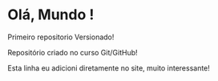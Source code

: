 # Olá, Mundo !
 Primeiro repositorio Versionado!

 Repositório criado no curso Git/GitHub!
 
 Esta linha eu adicioni diretamente no site, muito interessante!
